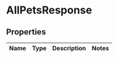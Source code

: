 # AllPetsResponse

## Properties
Name | Type | Description | Notes
------------ | ------------- | ------------- | -------------

